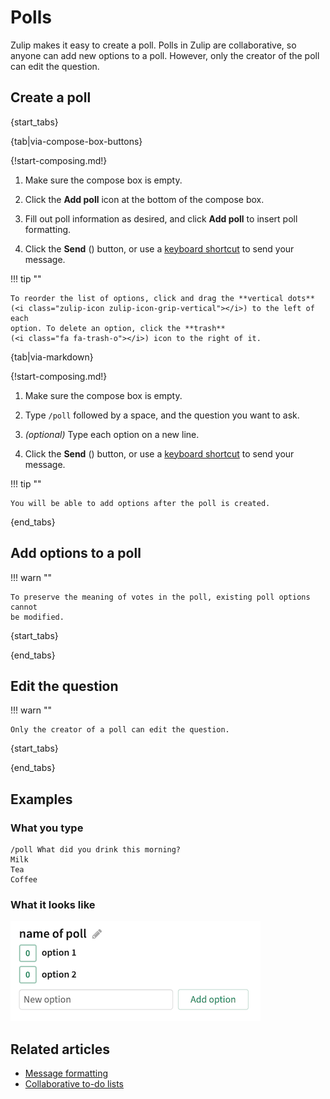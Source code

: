 # Polls

Zulip makes it easy to create a poll. Polls in Zulip are collaborative, so
anyone can add new options to a poll. However, only the creator of the poll can
edit the question.

## Create a poll

{start_tabs}

{tab|via-compose-box-buttons}

{!start-composing.md!}

1. Make sure the compose box is empty.

1. Click the **Add poll** icon at the bottom of the compose box.

1. Fill out poll information as desired, and click **Add poll** to insert poll
   formatting.

1. Click the **Send** (<i class="zulip-icon zulip-icon-send"></i>) button, or
   use a [keyboard
   shortcut](/help/mastering-the-compose-box#toggle-between-ctrl-enter-and-enter-to-send-a-message)
   to send your message.

!!! tip ""

    To reorder the list of options, click and drag the **vertical dots**
    (<i class="zulip-icon zulip-icon-grip-vertical"></i>) to the left of each
    option. To delete an option, click the **trash**
    (<i class="fa fa-trash-o"></i>) icon to the right of it.

{tab|via-markdown}

{!start-composing.md!}

1. Make sure the compose box is empty.

2. Type `/poll` followed by a space, and the question you want to ask.

3. _(optional)_ Type each option on a new line.

4. Click the **Send** (<i class="zulip-icon zulip-icon-send"></i>) button, or
   use a [keyboard shortcut](/help/mastering-the-compose-box#toggle-between-ctrl-enter-and-enter-to-send-a-message)
   to send your message.

!!! tip ""

    You will be able to add options after the poll is created.

{end_tabs}

## Add options to a poll

!!! warn ""

    To preserve the meaning of votes in the poll, existing poll options cannot
    be modified.


{start_tabs}

{end_tabs}

## Edit the question

!!! warn ""

    Only the creator of a poll can edit the question.

{start_tabs}

{end_tabs}

## Examples

### What you type

```
/poll What did you drink this morning?
Milk
Tea
Coffee
```

### What it looks like

![Markdown polls](/static/images/help/markdown-polls.png)


## Related articles

* [Message formatting](/help/format-your-message-using-markdown)
* [Collaborative to-do lists](/help/collaborative-to-do-lists)
